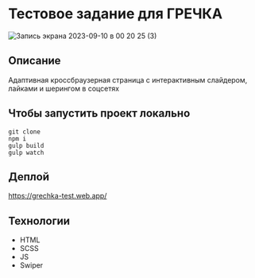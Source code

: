 # Тестовое задание для ГРЕЧКА

![Запись экрана 2023-09-10 в 00 20 25 (3)](https://github.com/daminoki/grechka-test/assets/111310486/1125619b-5473-4d1c-98e6-d4b44a4e0f0e)

## Описание
Адаптивная кроссбраузерная страница с интерактивным слайдером, лайками и шерингом в соцсетях

## Чтобы запустить проект локально
```
git clone
npm i
gulp build
gulp watch
```
## Деплой
https://grechka-test.web.app/

## Технологии
* HTML
* SCSS
* JS
* Swiper


